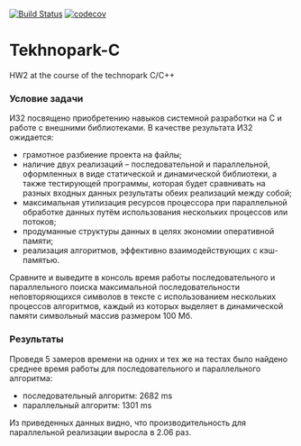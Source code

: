[![Build Status](https://travis-ci.com/TimRazumov/Tekhnopark-C.svg?branch=hw-2)](https://travis-ci.com/TimRazumov/Tekhnopark-C)
[![codecov](https://codecov.io/gh/TimRazumov/Tekhnopark-C/branch/hw-2/graph/badge.svg)](https://codecov.io/gh/TimRazumov/Tekhnopark-C)
# Tekhnopark-C

HW2 at the course of the technopark C/C++

### Условие задачи

ИЗ2 посвящено приобретению навыков системной разработки на C и работе с внешними библиотеками. В качестве результата ИЗ2 ожидается:
* грамотное разбиение проекта на файлы;
* наличие двух реализаций – последовательной и параллельной, оформленных в виде статической и динамической библиотеки, а также тестирующей программы, которая будет сравнивать на разных входных данных результаты обеих реализаций между собой;
* максимальная утилизация ресурсов процессора при параллельной обработке данных путём использования нескольких процессов или потоков;
* продуманные структуры данных в целях экономии оперативной памяти;
* реализация алгоритмов, эффективно взаимодействующих с кэш-памятью.

Сравните и выведите в консоль время работы последовательного и параллельного поиска максимальной последовательности неповторяющихся символов в тексте с использованием нескольких процессов алгоритмов, каждый из которых выделяет в динамической памяти символьный массив размером 100 Мб.

### Результаты

Проведя 5 замеров времени на одних и тех же на тестах было найдено среднее время работы для последовательного и параллельного алгоритма:

* последовательный алгоритм: 2682 ms
* параллельный алгоритм: 1301 ms

Из приведенных данных видно, что производительность для параллельной реализации выросла в 2.06 раз. 
